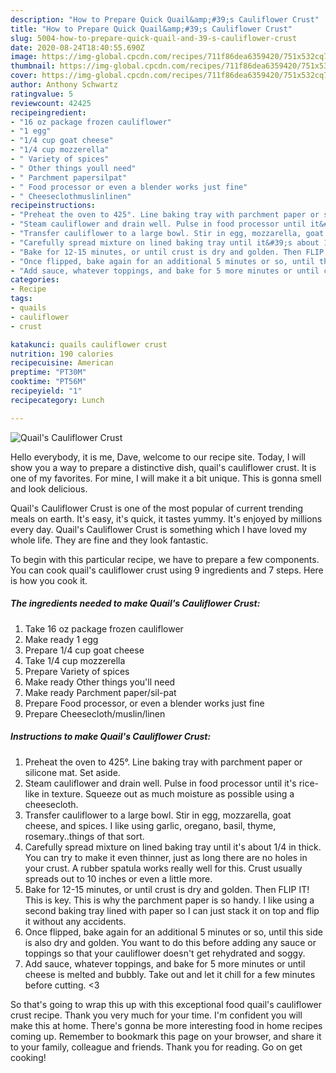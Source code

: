 ```yaml
---
description: "How to Prepare Quick Quail&amp;#39;s Cauliflower Crust"
title: "How to Prepare Quick Quail&amp;#39;s Cauliflower Crust"
slug: 5004-how-to-prepare-quick-quail-and-39-s-cauliflower-crust
date: 2020-08-24T18:40:55.690Z
image: https://img-global.cpcdn.com/recipes/711f86dea6359420/751x532cq70/quails-cauliflower-crust-recipe-main-photo.jpg
thumbnail: https://img-global.cpcdn.com/recipes/711f86dea6359420/751x532cq70/quails-cauliflower-crust-recipe-main-photo.jpg
cover: https://img-global.cpcdn.com/recipes/711f86dea6359420/751x532cq70/quails-cauliflower-crust-recipe-main-photo.jpg
author: Anthony Schwartz
ratingvalue: 5
reviewcount: 42425
recipeingredient:
- "16 oz package frozen cauliflower"
- "1 egg"
- "1/4 cup goat cheese"
- "1/4 cup mozzerella"
- " Variety of spices"
- " Other things youll need"
- " Parchment papersilpat"
- " Food processor or even a blender works just fine"
- " Cheeseclothmuslinlinen"
recipeinstructions:
- "Preheat the oven to 425°. Line baking tray with parchment paper or silicone mat. Set aside."
- "Steam cauliflower and drain well. Pulse in food processor until it&#39;s rice-like in texture. Squeeze out as much moisture as possible using a cheesecloth."
- "Transfer cauliflower to a large bowl. Stir in egg, mozzarella, goat cheese, and spices. I like using garlic, oregano, basil, thyme, rosemary..things of that sort."
- "Carefully spread mixture on lined baking tray until it&#39;s about 1/4 in thick. You can try to make it even thinner, just as long there are no holes in your crust. A rubber spatula works really well for this. Crust usually spreads out to 10 inches or even a little more."
- "Bake for 12-15 minutes, or until crust is dry and golden. Then FLIP IT! This is key. This is why the parchment paper is so handy. I like using a second baking tray lined with paper so I can just stack it on top and flip it without any accidents."
- "Once flipped, bake again for an additional 5 minutes or so, until this side is also dry and golden. You want to do this before adding any sauce or toppings so that your cauliflower doesn&#39;t get rehydrated and soggy."
- "Add sauce, whatever toppings, and bake for 5 more minutes or until cheese is melted and bubbly. Take out and let it chill for a few minutes before cutting. &lt;3"
categories:
- Recipe
tags:
- quails
- cauliflower
- crust

katakunci: quails cauliflower crust 
nutrition: 190 calories
recipecuisine: American
preptime: "PT30M"
cooktime: "PT56M"
recipeyield: "1"
recipecategory: Lunch

---
```



![Quail&#39;s Cauliflower Crust](https://img-global.cpcdn.com/recipes/711f86dea6359420/751x532cq70/quails-cauliflower-crust-recipe-main-photo.jpg)

Hello everybody, it is me, Dave, welcome to our recipe site. Today, I will show you a way to prepare a distinctive dish, quail&#39;s cauliflower crust. It is one of my favorites. For mine, I will make it a bit unique. This is gonna smell and look delicious.



Quail&#39;s Cauliflower Crust is one of the most popular of current trending meals on earth. It's easy, it's quick, it tastes yummy. It's enjoyed by millions every day. Quail&#39;s Cauliflower Crust is something which I have loved my whole life. They are fine and they look fantastic.


To begin with this particular recipe, we have to prepare a few components. You can cook quail&#39;s cauliflower crust using 9 ingredients and 7 steps. Here is how you cook it.

<!--inarticleads1-->

##### The ingredients needed to make Quail&#39;s Cauliflower Crust:

1. Take 16 oz package frozen cauliflower
1. Make ready 1 egg
1. Prepare 1/4 cup goat cheese
1. Take 1/4 cup mozzerella
1. Prepare  Variety of spices
1. Make ready  Other things you&#39;ll need
1. Make ready  Parchment paper/sil-pat
1. Prepare  Food processor, or even a blender works just fine
1. Prepare  Cheesecloth/muslin/linen




<!--inarticleads2-->

##### Instructions to make Quail&#39;s Cauliflower Crust:

1. Preheat the oven to 425°. Line baking tray with parchment paper or silicone mat. Set aside.
1. Steam cauliflower and drain well. Pulse in food processor until it&#39;s rice-like in texture. Squeeze out as much moisture as possible using a cheesecloth.
1. Transfer cauliflower to a large bowl. Stir in egg, mozzarella, goat cheese, and spices. I like using garlic, oregano, basil, thyme, rosemary..things of that sort.
1. Carefully spread mixture on lined baking tray until it&#39;s about 1/4 in thick. You can try to make it even thinner, just as long there are no holes in your crust. A rubber spatula works really well for this. Crust usually spreads out to 10 inches or even a little more.
1. Bake for 12-15 minutes, or until crust is dry and golden. Then FLIP IT! This is key. This is why the parchment paper is so handy. I like using a second baking tray lined with paper so I can just stack it on top and flip it without any accidents.
1. Once flipped, bake again for an additional 5 minutes or so, until this side is also dry and golden. You want to do this before adding any sauce or toppings so that your cauliflower doesn&#39;t get rehydrated and soggy.
1. Add sauce, whatever toppings, and bake for 5 more minutes or until cheese is melted and bubbly. Take out and let it chill for a few minutes before cutting. &lt;3




So that's going to wrap this up with this exceptional food quail&#39;s cauliflower crust recipe. Thank you very much for your time. I'm confident you will make this at home. There's gonna be more interesting food in home recipes coming up. Remember to bookmark this page on your browser, and share it to your family, colleague and friends. Thank you for reading. Go on get cooking!
